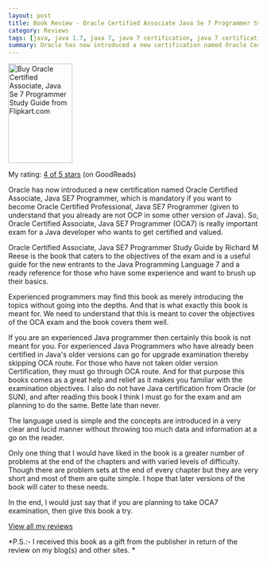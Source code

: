 ```yaml
---
layout: post
title: Book Review - Oracle Certified Associate Java Se 7 Programmer Study Guide by Richard M. Reese
category: Reviews
tags: [java, java 1.7, java 7, java 7 certification, java 7 certification exam, java 7 development, java se 7 certification exam, oca, oracle, Oracle Certification Program, oracle certified associate Java SE 7 programmer, Oracle Corporation, Programmer, Richard M Reese, Sun Certified Professional]
summary: Oracle has now introduced a new certification named Oracle Certified Associate, Java SE7 Programmer, which is mandatory if you want to become Oracle Certified Professional, Java SE7 Programmer (given to understand that you already are not OCP in some other version of Java). So, Oracle Certified Associate, Java SE7 Programmer (OCA7) is really important exam for a Java developer who wants to get certified and valued. 
---
```


[<img title="Buy Oracle Certified Associate, Java Se 7 Programmer Study Guide from Flipkart.com" alt="Buy Oracle Certified Associate, Java Se 7 Programmer Study Guide from Flipkart.com" src="http://techjaunt.files.wordpress.com/2012/11/oca7.jpg" height="200" width="129" />](http://www.flipkart.com/oracle-certified-associate-java-se-7-programmer-study-guide-1849687323/p/itmdd5czxmuuyvfw?pid=9781849687324&ref=627e4509-432f-487d-b3a9-0c43fa67640e&srno=s_1&otracker=from-search&query=oracle-certified-associate-Java-se-7-programmer-study-guide&affid=palakmathu)
<br>
[<img alt="" src="http://img8a.flixcart.com/www/prod/images/buy_btn_1-161e3e31.png" />](http://www.flipkart.com/oracle-certified-associate-java-se-7-programmer-study-guide-1849687323/p/itmdd5czxmuuyvfw?pid=9781849687324&ref=627e4509-432f-487d-b3a9-0c43fa67640e&srno=s_1&otracker=from-search&query=oracle-certified-associate-Java-se-7-programmer-study-guide&affid=palakmathu)

My rating: [4 of 5 stars](http://www.goodreads.com/review/show/455594841) (on GoodReads)

Oracle has now introduced a new certification named Oracle Certified Associate, Java SE7 Programmer, which is mandatory if you want to become Oracle Certified Professional, Java SE7 Programmer (given to understand that you already are not OCP in some other version of Java). So, Oracle Certified Associate, Java SE7 Programmer (OCA7) is really important exam for a Java developer who wants to get certified and valued.

Oracle Certified Associate, Java SE7 Programmer Study Guide by Richard M Reese is the book that caters to the objectives of the exam and is a useful guide for the new entrants to the Java Programming Language 7 and a ready reference for those who have some experience and want to brush up their basics.

Experienced programmers may find this book as merely introducing the topics without going into the depths. And that is what exactly this book is meant for. We need to understand that this is meant to cover the objectives of the OCA exam and the book covers them well.

If you are an experienced Java programmer then certainly this book is not meant for you. For experienced Java Programmers who have already been certified in Java's older versions can go for upgrade examination thereby skipping OCA route. For those who have not taken older version Certification, they must go through OCA route. And for that purpose this books comes as a great help and relief as it makes you familiar with the examination objectives. I also do not have Java certification from Oracle (or SUN), and after reading this book I think I must go for the exam and am planning to do the same. Bette late than never.

The language used is simple and the concepts are introduced in a very clear and lucid manner without throwing too much data and information at a go on the reader.

Only one thing that I would have liked in the book is a greater number of problems at the end of the chapters and with varied levels of difficulty. Though there are problem sets at the end of every chapter but they are very short and most of them are quite simple. I hope that later versions of the book will cater to these needs.

In the end, I would just say that if you are planning to take OCA7 examination, then give this book a try.

[View all my reviews](http://www.goodreads.com/review/list/1863824-palak-mathur)

*P.S.:- I received this book as a gift from the publisher in return of the review on my blog(s) and other sites. *

